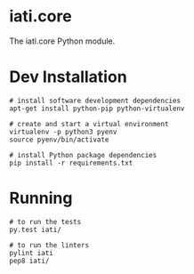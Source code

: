# iati.core

The iati.core Python module.

Dev Installation
================

```
# install software development dependencies
apt-get install python-pip python-virtualenv

# create and start a virtual environment
virtualenv -p python3 pyenv
source pyenv/bin/activate

# install Python package dependencies
pip install -r requirements.txt
```

Running
=======

```
# to run the tests
py.test iati/

# to run the linters
pylint iati
pep8 iati/
```
